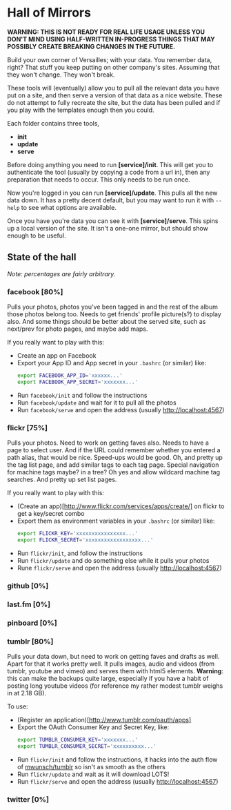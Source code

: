 # Hall of Mirrors

__WARNING: THIS IS NOT READY FOR REAL LIFE USAGE UNLESS YOU DON'T MIND USING
HALF-WRITTEN IN-PROGRESS THINGS THAT MAY POSSIBLY CREATE BREAKING CHANGES IN THE
FUTURE.__


Build your own corner of Versailles; with your data. You remember data, right?
That stuff you keep putting on other company's sites. Assuming that they won't
change. They won't break.

These tools will (eventually) allow you to pull all the relevant data you have
put on a site, and then serve a version of that data as a nice website. These do
not attempt to fully recreate the site, but the data has been pulled and if you
play with the templates enough then you could.

Each folder contains three tools,

- __init__
- __update__
- __serve__

Before doing anything you need to run __[service]/init__. This will get you to
authenticate the tool (usually by copying a code from a url in), then any
preparation that needs to occur. This only needs to be run once.

Now you're logged in you can run __[service]/update__. This pulls all the new
data down. It has a pretty decent default, but you may want to run it with
`--help` to see what options are available.

Once you have you're data you can see it with __[service]/serve__. This spins up a
local version of the site. It isn't a one-one mirror, but should show enough to
be useful.


## State of the hall

_Note: percentages are fairly arbitrary._

### facebook [80%]

Pulls your photos, photos you've been tagged in and the rest of the album those
photos belong too. Needs to get friends' profile picture(s?) to display
also. And some things should be better about the served site, such as next/prev
for photo pages, and maybe add maps.

If you really want to play with this:
- Create an app on Facebook
- Export your App ID and App secret in your `.bashrc` (or similar) like:
  ``` bash
  export FACEBOOK_APP_ID='xxxxxx...'
  export FACEBOOK_APP_SECRET='xxxxxxx...'
  ```
- Run `facebook/init` and follow the instructions
- Run `facebook/update` and wait for it to pull all the photos
- Run `facebook/serve` and open the address (usually <http://localhost:4567>)


### flickr [75%]

Pulls your photos. Need to work on getting faves also. Needs to have a page to
select user. And if the URL could remember whether you entered a path alias,
that would be nice. Speed-ups would be good. Oh, and pretty up the tag list
page, and add similar tags to each tag page. Special navigation for machine tags
maybe? in a tree? Oh yes and allow wildcard machine tag searches. And pretty up
set list pages.

If you really want to play with this:
- (Create an app)[http://www.flickr.com/services/apps/create/] on flickr to get
  a key/secret combo
- Export them as environment variables in your `.bashrc` (or similar) like:
  ```bash
  export FLICKR_KEY='xxxxxxxxxxxxxxxx...'
  export FLICKR_SECRET='xxxxxxxxxxxxxxxxxx...'
  ```
- Run `flickr/init`, and follow the instructions
- Run `flickr/update` and do something else while it pulls your photos
- Rune `flickr/serve` and open the address (usually <http://localhost:4567>)


### github [0%]


### last.fm [0%]


### pinboard [0%]


### tumblr [80%]

Pulls your data down, but need to work on getting faves and drafts as well.
Apart for that it works pretty well. It pulls images, audio and videos (from
tumblr, youtube and vimeo) and serves them with html5 elements. __Warning__:
this can make the backups quite large, especially if you have a habit of posting
long youtube videos (for reference my rather modest tumblr weighs in at 2.18 GB).

To use:
- (Register an application)[http://www.tumblr.com/oauth/apps]
- Export the OAuth Consumer Key and Secret Key, like:
  ``` bash
  export TUMBLR_CONSUMER_KEY='xxxxxxx...'
  export TUMBLR_CONSUMER_SECRET='xxxxxxxxxx...'
  ```
- Run `flickr/init` and follow the instructions, it hacks into the auth flow of [mwunsch/tumblr](https://github.com/mwunsch/tumblr) so isn't as smooth as the others
- Run `flickr/update` and wait as it will download LOTS!
- Run `flickr/serve` and open the address (usually <http://localhost:4567>)


### twitter [0%]
